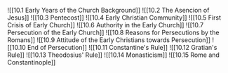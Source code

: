 ![[10.1 Early Years of the Church Background]]
![[10.2 The Asencion of Jesus]]
![[10.3 Pentecost]]
![[10.4 Early Christian Community]]
![[10.5 First Crisis of Early Church]]
![[10.6 Authority in the Early Church]]
![[10.7 Persecution of the Early Church]]
![[10.8 Reasons for Persecutions by the Romans]]
![[10.9 Attitude of the Early Christians towards Persecution]]
![[10.10 End of Persecution]]
![[10.11 Constantine's Rule]]
![[10.12 Gratian's Rule]]
![[10.13 Theodosius' Rule]]
![[10.14 Monasticism]]
![[10.15 Rome and Constantinople]]